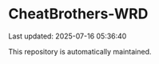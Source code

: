 # CheatBrothers-WRD

Last updated: 2025-07-16 05:36:40

This repository is automatically maintained.
